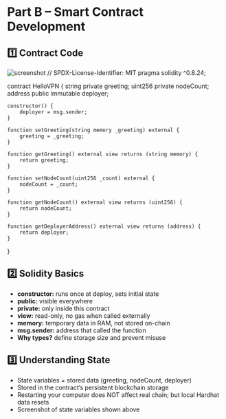 # Part B – Smart Contract Development

## 1️⃣ Contract Code
![screenshot](/hello-vpn-contract/screenshots/03-contract-code.png)
// SPDX-License-Identifier: MIT
pragma solidity ^0.8.24;

contract HelloVPN {
    string private greeting;
    uint256 private nodeCount;
    address public immutable deployer;

    constructor() {
        deployer = msg.sender;
    }

    function setGreeting(string memory _greeting) external {
        greeting = _greeting;
    }

    function getGreeting() external view returns (string memory) {
        return greeting;
    }

    function setNodeCount(uint256 _count) external {
        nodeCount = _count;
    }

    function getNodeCount() external view returns (uint256) {
        return nodeCount;
    }

    function getDeployerAddress() external view returns (address) {
        return deployer;
    }
}


## 2️⃣ Solidity Basics
- **constructor:** runs once at deploy, sets initial state  
- **public:** visible everywhere  
- **private:** only inside this contract  
- **view:** read-only, no gas when called externally  
- **memory:** temporary data in RAM, not stored on-chain  
- **msg.sender:** address that called the function  
- **Why types?** define storage size and prevent misuse

## 3️⃣ Understanding State
- State variables = stored data (greeting, nodeCount, deployer)  
- Stored in the contract’s persistent blockchain storage  
- Restarting your computer does NOT affect real chain; but local Hardhat data resets  
- Screenshot of state variables shown above
